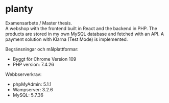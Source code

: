 # planty
Examensarbete / Master thesis.  
A webshop with the frontend built in React and the backend in PHP. 
The products are stored in my own MySQL database and fetched with an API.
A payment solution with Klarna (Test Mode) is implemented. 

Begränsningar och målplattformar:
- Byggt för Chrome Version 109
- PHP version: 7.4.26

Webbserverkrav: 
- phpMyAdmin: 5.1.1
- Wampserver: 3.2.6
- MySQL: 5.7.36
